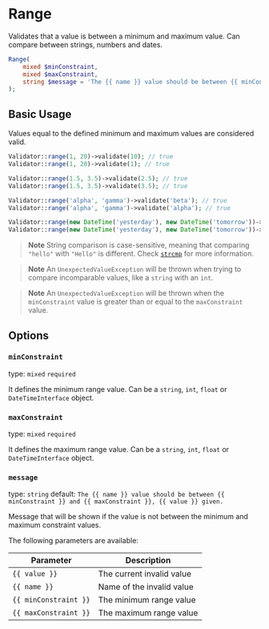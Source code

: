 # Range

Validates that a value is between a minimum and maximum value.
Can compare between strings, numbers and dates.

```php
Range(
    mixed $minConstraint,
    mixed $maxConstraint,
    string $message = 'The {{ name }} value should be between {{ minConstraint }} and {{ maxConstraint }}, {{ value }} given.'
);
```

## Basic Usage

Values equal to the defined minimum and maximum values are considered valid.

```php
Validator::range(1, 20)->validate(10); // true
Validator::range(1, 20)->validate(1); // true

Validator::range(1.5, 3.5)->validate(2.5); // true
Validator::range(1.5, 3.5)->validate(3.5); // true

Validator::range('alpha', 'gamma')->validate('beta'); // true
Validator::range('alpha', 'gamma')->validate('alpha'); // true

Validator::range(new DateTime('yesterday'), new DateTime('tomorrow'))->validate(new DateTime('today')); // true
Validator::range(new DateTime('yesterday'), new DateTime('tomorrow'))->validate(new DateTime('tomorrow')); // true
```

> **Note**
> String comparison is case-sensitive, meaning that comparing `"hello"` with `"Hello"` is different.
> Check [`strcmp`](https://www.php.net/manual/en/function.strcmp.php) for more information.

> **Note**
> An `UnexpectedValueException` will be thrown when trying to compare incomparable values, like a `string` with an `int`.

> **Note**
> An `UnexpectedValueException` will be thrown when the `minConstraint` value is greater than or equal to the `maxConstraint` value.

## Options

### `minConstraint`

type: `mixed` `required`

It defines the minimum range value.
Can be a `string`, `int`, `float` or `DateTimeInterface` object.

### `maxConstraint`

type: `mixed` `required`

It defines the maximum range value.
Can be a `string`, `int`, `float` or `DateTimeInterface` object.

### `message`

type: `string` default: `The {{ name }} value should be between {{ minConstraint }} and {{ maxConstraint }}, {{ value }} given.`

Message that will be shown if the value is not between the minimum and maximum constraint values.

The following parameters are available:

| Parameter             | Description               |
|-----------------------|---------------------------|
| `{{ value }}`         | The current invalid value |
| `{{ name }}`          | Name of the invalid value |
| `{{ minConstraint }}` | The minimum range value   |
| `{{ maxConstraint }}` | The maximum range value   |